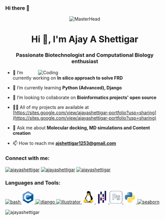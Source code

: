 ### Hi there 👋

<!-- Markdown -->
<div align="center">
  <img src="https://cdn.dribbble.com/users/635160/screenshots/1769104/dna_gif_dribble_1.gif" alt="MasterHead" width="1584 px" height="396 px">
</div>
<h1 align="center">Hi 👋, I'm Ajay A Shettigar</h1>
<h3 align="center">Passionate Biotechnologist and Computational Biology enthusiast</h3>
<img align="right" alt="Coding" width="400" src="https://media4.giphy.com/media/v1.Y2lkPTc5MGI3NjExZjFmZnhrdjlvYncyNzMxaWp6NjEweDlvbHVrdGo2Nmh4Yzh0YmJ0NSZlcD12MV9pbnRlcm5hbF9naWZfYnlfaWQmY3Q9Zw/zdhgBtpANvh6G6ERNz/giphy.gif">

- 🔭 I’m currently working on **In silico approach to solve FRD**

- 🌱 I’m currently learning **Python (Advanced), Django**

- 👯 I’m looking to collaborate on **Bioinformatics projects' open source**

- 👨‍💻 All of my projects are available at [https://sites.google.com/view/ajayashettigar-portfolio?usp=sharing](https://sites.google.com/view/ajayashettigar-portfolio?usp=sharing)

- 💬 Ask me about **Molecular docking, MD simulations and Content creation**

- 📫 How to reach me **ajshettigar1253@gmail.com**

<h3 align="left">Connect with me:</h3>
<p align="left">
<a href="https://linkedin.com/in/ajayashettigar" target="blank"><img align="center" src="https://raw.githubusercontent.com/rahuldkjain/github-profile-readme-generator/master/src/images/icons/Social/linked-in-alt.svg" alt="ajayashettigar" height="30" width="40" /></a>
<a href="https://instagram.com/ajayashettigar" target="blank"><img align="center" src="https://raw.githubusercontent.com/rahuldkjain/github-profile-readme-generator/master/src/images/icons/Social/instagram.svg" alt="ajayashettigar" height="30" width="40" /></a>
<a href="https://www.codechef.com/users/ajayashettigar" target="blank"><img align="center" src="https://cdn.jsdelivr.net/npm/simple-icons@3.1.0/icons/codechef.svg" alt="ajayashettigar" height="30" width="40" /></a>
</p>

<h3 align="left">Languages and Tools:</h3>
<p align="left"> <a href="https://www.gnu.org/software/bash/" target="_blank" rel="noreferrer"> <img src="https://www.vectorlogo.zone/logos/gnu_bash/gnu_bash-icon.svg" alt="bash" width="40" height="40"/> </a> <a href="https://www.cprogramming.com/" target="_blank" rel="noreferrer"> <img src="https://raw.githubusercontent.com/devicons/devicon/master/icons/c/c-original.svg" alt="c" width="40" height="40"/> </a> <a href="https://www.djangoproject.com/" target="_blank" rel="noreferrer"> <img src="https://cdn.worldvectorlogo.com/logos/django.svg" alt="django" width="40" height="40"/> </a> <a href="https://www.adobe.com/in/products/illustrator.html" target="_blank" rel="noreferrer"> <img src="https://www.vectorlogo.zone/logos/adobe_illustrator/adobe_illustrator-icon.svg" alt="illustrator" width="40" height="40"/> </a> <a href="https://www.linux.org/" target="_blank" rel="noreferrer"> <img src="https://raw.githubusercontent.com/devicons/devicon/master/icons/linux/linux-original.svg" alt="linux" width="40" height="40"/> </a> <a href="https://pandas.pydata.org/" target="_blank" rel="noreferrer"> <img src="https://raw.githubusercontent.com/devicons/devicon/2ae2a900d2f041da66e950e4d48052658d850630/icons/pandas/pandas-original.svg" alt="pandas" width="40" height="40"/> </a> <a href="https://www.photoshop.com/en" target="_blank" rel="noreferrer"> <img src="https://raw.githubusercontent.com/devicons/devicon/master/icons/photoshop/photoshop-line.svg" alt="photoshop" width="40" height="40"/> </a> <a href="https://www.python.org" target="_blank" rel="noreferrer"> <img src="https://raw.githubusercontent.com/devicons/devicon/master/icons/python/python-original.svg" alt="python" width="40" height="40"/> </a> <a href="https://seaborn.pydata.org/" target="_blank" rel="noreferrer"> <img src="https://seaborn.pydata.org/_images/logo-mark-lightbg.svg" alt="seaborn" width="40" height="40"/> </a> </p>

<p><img align="center" src="https://github-readme-stats.vercel.app/api/top-langs?username=ajayashettigar&show_icons=true&locale=en&layout=compact" alt="ajayashettigar" /></p>
